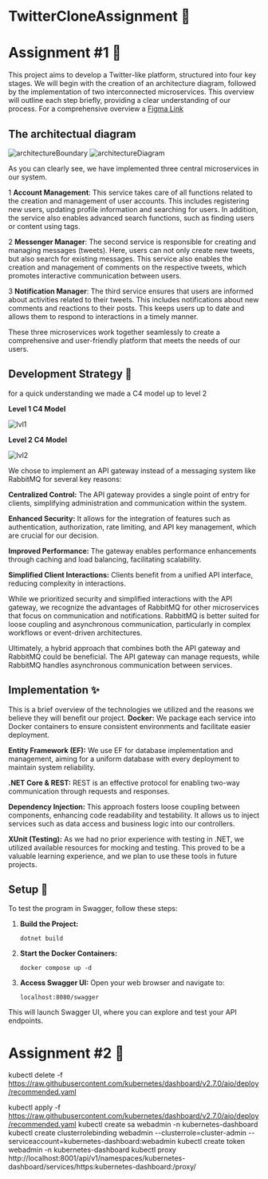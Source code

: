# **TwitterCloneAssignment** :tada:

# Assignment #1 :memo:

This project aims to develop a Twitter-like platform, structured into four key stages. We will begin with the creation of an architecture diagram, followed by the implementation of two interconnected microservices. This overview will outline each step briefly, providing a clear understanding of our process. For a comprehensive overview a [Figma Link](https://www.figma.com/board/yup3d434pA2f6q1tH27IRE/Tweed-Application?node-id=0-1&node-type=canvas)

## **The architectual diagram**

![architectureBoundary](https://github.com/Rogengell/TwitterCloneAssignment/blob/main/Diagrams/architectureBoundary.png)
![architectureDiagram](https://github.com/Rogengell/TwitterCloneAssignment/blob/main/Diagrams/architectureDiagram.png)

As you can clearly see, we have implemented three central microservices in our system.

1 **Account Management**: This service takes care of all functions related to the creation and management of user accounts. This includes registering new users, updating profile information and searching for users. In addition, the service also enables advanced search functions, such as finding users or content using tags.

2 **Messenger Manager**: The second service is responsible for creating and managing messages (tweets). Here, users can not only create new tweets, but also search for existing messages. This service also enables the creation and management of comments on the respective tweets, which promotes interactive communication between users.

3 **Notification Manager**: The third service ensures that users are informed about activities related to their tweets. This includes notifications about new comments and reactions to their posts. This keeps users up to date and allows them to respond to interactions in a timely manner.

These three microservices work together seamlessly to create a comprehensive and user-friendly platform that meets the needs of our users.

## Development Strategy :rocket:

for a quick understanding we made a C4 model up to level 2

**Level 1 C4 Model**

![lvl1](https://github.com/Rogengell/TwitterCloneAssignment/blob/main/Diagrams/level%201.png)

**Level 2 C4 Model**

![lvl2](https://github.com/Rogengell/TwitterCloneAssignment/blob/main/Diagrams/level%202.png)

We chose to implement an API gateway instead of a messaging system like RabbitMQ for several key reasons:

**Centralized Control:** The API gateway provides a single point of entry for clients, simplifying administration and communication within the system.

**Enhanced Security:** It allows for the integration of features such as authentication, authorization, rate limiting, and API key management, which are crucial for our decision.

**Improved Performance:** The gateway enables performance enhancements through caching and load balancing, facilitating scalability.

**Simplified Client Interactions:** Clients benefit from a unified API interface, reducing complexity in interactions.

While we prioritized security and simplified interactions with the API gateway, we recognize the advantages of RabbitMQ for other microservices that focus on communication and notifications. RabbitMQ is better suited for loose coupling and asynchronous communication, particularly in complex workflows or event-driven architectures.

Ultimately, a hybrid approach that combines both the API gateway and RabbitMQ could be beneficial. The API gateway can manage requests, while RabbitMQ handles asynchronous communication between services.

## Implementation :sparkles:

This is a brief overview of the technologies we utilized and the reasons we believe they will benefit our project.
**Docker:** We package each service into Docker containers to ensure consistent environments and facilitate easier deployment.

**Entity Framework (EF):** We use EF for database implementation and management, aiming for a uniform database with every deployment to maintain system reliability.

**.NET Core & REST:** REST is an effective protocol for enabling two-way communication through requests and responses.

**Dependency Injection:** This approach fosters loose coupling between components, enhancing code readability and testability. It allows us to inject services such as data access and business logic into our controllers.

**XUnit (Testing):** As we had no prior experience with testing in .NET, we utilized available resources for mocking and testing. This proved to be a valuable learning experience, and we plan to use these tools in future projects.

## Setup :bookmark:

To test the program in Swagger, follow these steps:

1. **Build the Project:**
   ```
   dotnet build
   ```
2. **Start the Docker Containers:**
   ```
   docker compose up -d
   ```
3. **Access Swagger UI:**
   Open your web browser and navigate to:
   ```
   localhost:8080/swagger
   ```

This will launch Swagger UI, where you can explore and test your API endpoints.

# Assignment #2 :memo:

kubectl delete -f https://raw.githubusercontent.com/kubernetes/dashboard/v2.7.0/aio/deploy/recommended.yaml

kubectl apply -f https://raw.githubusercontent.com/kubernetes/dashboard/v2.7.0/aio/deploy/recommended.yaml
kubectl create sa webadmin -n kubernetes-dashboard
kubectl create clusterrolebinding webadmin --clusterrole=cluster-admin --serviceaccount=kubernetes-dashboard:webadmin
kubectl create token webadmin -n kubernetes-dashboard
kubectl proxy
http://localhost:8001/api/v1/namespaces/kubernetes-dashboard/services/https:kubernetes-dashboard:/proxy/
